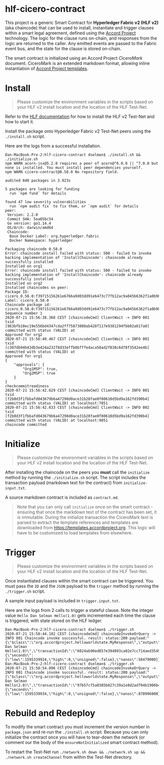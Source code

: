 # hlf-cicero-contract

This project is a generic Smart Contract for **Hyperledger Fabric v2 (HLF v2)** (aka chaincode) that can be used to install, instantiate and trigger clauses within a smart legal agreement, defined using the [Accord Project](https://accordproject.org) technology. The logic for the clause runs on-chain, and responses from the logic are returned to the caller. Any emitted events are passed to the Fabric event bus, and the state for the clause is stored on-chain.

The smart contract is initialized using an Accord Project *CiceroMark* document. CiceroMark is an extended markdown format, allowing inline instantiation of [Accord Project templates](https://docs.accordproject.org/docs/accordproject.html).

# Install

> Please customize the environment variables in the scripts based on your HLF v2 install location and the location of the HLF Test-Net.

Refer to the [HLF documentation](https://hyperledger-fabric.readthedocs.io/en/release-2.2/install.html) for how to install the HLF v2 Test-Net and how to start it.

Install the package onto Hyperledger Fabric v2 Test-Net peers using the `./install.sh` script.

Here are the logs from a successful installation.

```
Dan-MacBook-Pro-2:hlf-cicero-contract dselman$ ./install.sh && ./initialize.sh 
npm WARN acorn-jsx@5.2.0 requires a peer of acorn@^6.0.0 || ^7.0.0 but none is installed. You must install peer dependencies yourself.
npm WARN cicero-contract@0.58.0 No repository field.

audited 840 packages in 3.923s

5 packages are looking for funding
  run `npm fund` for details

found 47 low severity vulnerabilities
  run `npm audit fix` to fix them, or `npm audit` for details
peer:
 Version: 2.2.0
 Commit SHA: 5ea85bc54
 Go version: go1.14.4
 OS/Arch: darwin/amd64
 Chaincode:
  Base Docker Label: org.hyperledger.fabric
  Docker Namespace: hyperledger

Packaging chaincode 0.58.0
Error: chaincode install failed with status: 500 - failed to invoke backing implementation of 'InstallChaincode': chaincode already successfully installed
Installed on org1
Error: chaincode install failed with status: 500 - failed to invoke backing implementation of 'InstallChaincode': chaincode already successfully installed
Installed on org2
Installed chaincodes on peer:
Package ID: cicero_0.58.0:f39715156261e6766a9d03dd91e6473c77fb12ac9a045b6362f1a0b98ebd2c36, Label: cicero_0.58.0
Chaincode package id:  cicero_0.58.0:f39715156261e6766a9d03dd91e6473c77fb12ac9a045b6362f1a0b98ebd2c36
Sequence number 1
2020-07-21 15:56:38.368 CEST [chaincodeCmd] ClientWait -> INFO 001 txid [963bfb10ec19e556bd4347cda2ff75873808ab428f117e9381294fbb02a617a0] committed with status (VALID) at 
Approved for org2
2020-07-21 15:56:40.467 CEST [chaincodeCmd] ClientWait -> INFO 001 txid [c307db94b43db3e424a232f8d33effb8bfffe4aca58ad2f838c6d78f3542ee4b] committed with status (VALID) at 
Approved for org1
{
	"approvals": {
		"Org1MSP": true,
		"Org2MSP": true
	}
}
checkcommitreadiness
2020-07-21 15:56:42.629 CEST [chaincodeCmd] ClientWait -> INFO 001 txid [f2b0d3f1fbbafd043679b6a47298d0ace31b28fae0f80610d5bd9a162fd390b4] committed with status (VALID) at localhost:7051
2020-07-21 15:56:42.633 CEST [chaincodeCmd] ClientWait -> INFO 002 txid [f2b0d3f1fbbafd043679b6a47298d0ace31b28fae0f80610d5bd9a162fd390b4] committed with status (VALID) at localhost:9051
chaincode committed
```

# Initialize

> Please customize the environment variables in the scripts based on your HLF v2 install location and the location of the HLF Test-Net.

After installing the chaincode on the peers you **must** call the `initialize` method by running the `./initialize.sh` script.
The script includes the transaction payload (markdown text for the contract) from `initialize-input.txt`.

A source markdown contract is included as `contract.md`.

> Note that you can only call `initialize` once on the smart contract - ensuring that once the markdown text of the contract
has been set, it is immutable. During the initialize transaction the CiceroMark text is parsed to extract the template references and templates are downloaded from https://templates.accordproject.org. This logic will have to be customized to load templates from elsewhere.

# Trigger

> Please customize the environment variables in the scripts based on your HLF v2 install location and the location of the HLF Test-Net.

Once instantiated clauses within the smart contract can be triggered. You must pass the `ID` and the `JSON` payload to the `trigger` method by running the `./trigger.sh` script.

A sample input payload is included in `trigger.input.txt`.

Here are the logs from 2 calls to trigger a stateful clause. Note the integer value `Hello Dan Selman Hello(1.0)` gets incremented each time the clause is triggered, with state stored on the HLF ledger.

```
Dan-MacBook-Pro-2:hlf-cicero-contract dselman$ ./trigger.sh 
2020-07-21 15:58:44.102 CEST [chaincodeCmd] chaincodeInvokeOrQuery -> INFO 001 Chaincode invoke successful. result: status:200 payload:"{\"$class\":\"org.accordproject.helloworldstate.MyResponse\",\"output\":\"Hello Dan Selman Hello(1.0)\",\"transactionId\":\"6024ab90ed857e394893ca02e7cc714aed35495cf33e1446244d5da4510602e9\",\"timestamp\":{\"seconds\":{\"low\":1595339924,\"high\":0,\"unsigned\":false},\"nanos\":58479000}}" 
Dan-MacBook-Pro-2:hlf-cicero-contract dselman$ ./trigger.sh 
2020-07-21 15:58:54.896 CEST [chaincodeCmd] chaincodeInvokeOrQuery -> INFO 001 Chaincode invoke successful. result: status:200 payload:"{\"$class\":\"org.accordproject.helloworldstate.MyResponse\",\"output\":\"Hello Dan Selman Hello(2.0)\",\"transactionId\":\"97b57cf5a0385b827c39a1e8d2adf04b1906b4b1f9b6c307783b37a3510def5a\",\"timestamp\":{\"seconds\":{\"low\":1595339934,\"high\":0,\"unsigned\":false},\"nanos\":870996000}}" 
```

# Rebuild and Redeploy

To modify the smart contract you must increment the version number in `package.json` and re-run the `./install.sh` script. Because you can only initialize the contract once you will have to tear-down the network (or comment our the body of the `ensureNotInitialized` smart contract method).

To restart the Test-Net run `./network.sh down && ./network.sh up && ./network.sh createChannel` from within the Test-Net directory.